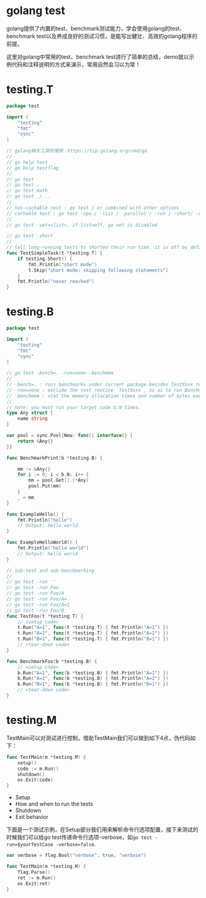 # golang test

golang提供了内置的test、benchmark测试能力，学会使用golang的test、benchmark test以及养成良好的测试习惯，是能写出健壮、高效的golang程序的前提。

这里对golang中常用的test、benchmark test进行了简单的总结，demo就以示例代码和注释说明的方式来演示，常用自然会习以为常！

# testing.T

```go
package test

import (
	"testing"
	"fmt"
	"sync"
)

// golang相关工具的使用：https://tip.golang.org/cmd/go
//
// go help test
// go help testflag
//
// go test
// go test .
// go test math
// go test ./...
//
// non-cachable test : go test / or combined with other options
// cachable test : go test -cpu / -list / -parallel / -run / -short/ -v
//
// go test -vet=<list>, if list=off, go vet is disabled

// go test -short
//
// tell long-running tests to shorten their run time, it is off by default.
func TestSimpleTask(t *testing.T) {
	if testing.Short() {
		fmt.Println("short mode")
		t.Skip("short mode: skipping following statements")
	}
	fmt.Println("never reached")
}
```

# testing.B

```go
package test

import (
	"testing"
	"fmt"
	"sync"
)

// go test -bench=. -run=none -benchmem
//
// -bench=. : runs benchmarks under current package besides TestXxxx routines,
// -run=none : exclude the test routine `TestXxxx`, so as to run BenchmarkXxx only.
// -benchmem : stat the memory allocation times and number of bytes each iteration.
//
// note: you must run your target code b.N times.
type Any struct {
	name string
}

var pool = sync.Pool{New: func() interface{} {
	return &Any{}
}}

func BenchmarkPrint(b *testing.B) {

	mm := &Any{}
	for i := 0; i < b.N; i++ {
		mm = pool.Get().(*Any)
		pool.Put(mm)
	}
	_ = mm
}

func ExampleHello() {
	fmt.Println("hello")
	// Output: hello world
}

func ExampleHelloWorld() {
	fmt.Println("hello world")
	// Output: hello world
}

// sub-test and sub-benchmarking
//
// go test -run ''
// go test -run Foo
// go test -run Foo/A
// go test -run Foo/A=
// go test -run Foo/A=1
// go test -run Foo/B
func TestFoo(t *testing.T) {
	// <setup code>
	t.Run("A=1", func(t *testing.T) { fmt.Println("A=1") })
	t.Run("A=2", func(t *testing.T) { fmt.Println("A=2") })
	t.Run("B=1", func(t *testing.T) { fmt.Println("B=1") })
	// <tear-down code>
}

func BenchmarkFoo(b *testing.B) {
	// <setup code>
	b.Run("A=1", func(b *testing.B) { fmt.Println("A=1") })
	b.Run("A=2", func(b *testing.B) { fmt.Println("A=2") })
	b.Run("B=1", func(b *testing.B) { fmt.Println("B=1") })
	// <tear-down code>
}
```

# testing.M

TestMain可以对测试进行控制，借助TestMain我们可以做到如下4点，伪代码如下：

```go
func TestMain(m *testing.M) {
    setup()
    code := m.Run() 
    shutdown()
    os.Exit(code)
}
```

- Setup
- How and when to run the tests
- Shutdown
- Exit behavior

下面是一个测试示例，在Setup部分我们用来解析命令行选项配置，接下来测试的时候我们可以给go test传递命令行选项-verbose，如`go test -run=$yourTestCase -verbose=false`.

```go
var verbose = flag.Bool("verbose", true, "verbose")

func TestMain(m *testing.M) {
	flag.Parse()
	ret := m.Run()
	os.Exit(ret)
}
```

